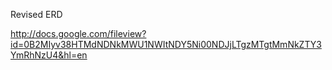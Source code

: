 Revised ERD

http://docs.google.com/fileview?id=0B2MIyv38HTMdNDNkMWU1NWItNDY5Ni00NDJjLTgzMTgtMmNkZTY3YmRhNzU4&hl=en